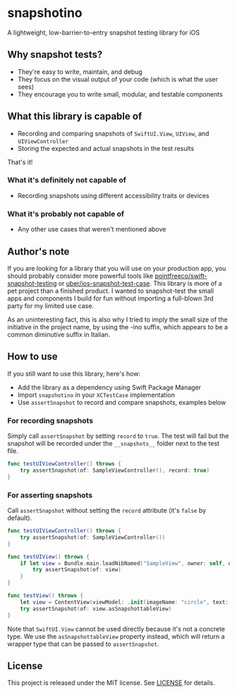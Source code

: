 # snapshotino

A lightweight, low-barrier-to-entry snapshot testing library for iOS

## Why snapshot tests?
- They're easy to write, maintain, and debug
- They focus on the visual output of your code (which is what the user sees)
- They encourage you to write small, modular, and testable components

## What this library is capable of
- Recording and comparing snapshots of `SwiftUI.View`, `UIView`, and `UIViewController`
- Storing the expected and actual snapshots in the test results

That's it!

### What it's definitely not capable of
- Recording snapshots using different accessibility traits or devices

### What it's probably not capable of
- Any other use cases that weren't mentioned above

## Author's note
If you are looking for a library that you will use on your production app, you should probably consider more powerful tools like [pointfreeco/swift-snapshot-testing](https://github.com/pointfreeco/swift-snapshot-testing) or [uber/ios-snapshot-test-case](https://github.com/uber/ios-snapshot-test-case). This library is more of a pet project than a finished product. I wanted to snapshot-test the small apps and components I build for fun without importing a full-blown 3rd party for my limited use case.

As an uninteresting fact, this is also why I tried to imply the small size of the initiative in the project name, by using the -ino suffix, which appears to be a common diminutive suffix in Italian.

## How to use
If you still want to use this library, here's how:
- Add the library as a dependency using Swift Package Manager
- Import `snapshotino` in your `XCTestCase` implementation
- Use `assertSnapshot` to record and compare snapshots, examples below

### For recording snapshots
Simply call `assertSnapshot` by setting `record` to `true`. The test will fail but the snapshot will be recorded under the `__snapshots__` folder next to the test file.

```swift
func testUIViewController() throws {
    try assertSnapshot(of: SampleViewController(), record: true)
}
```

### For asserting snapshots
Call `assertSnapshot` without setting the `record` attribute (it's `false` by default).

```swift
func testUIViewController() throws {
    try assertSnapshot(of: SampleViewController())
}

func testUIView() throws {
    if let view = Bundle.main.loadNibNamed("SampleView", owner: self, options: nil)?.first as? SampleView {
        try assertSnapshot(of: view)
    }
}

func testView() throws {
    let view = ContentView(viewModel: .init(imageName: "circle", text: "test"))
    try assertSnapshot(of: view.asSnapshottableView)
}
```

Note that `SwiftUI.View` cannot be used directly because it's not a concrete type. We use the `asSnapshottableView` property instead, which will return a wrapper type that can be passed to `assertSnapshot`.

## License
This project is released under the MIT license. See [LICENSE](LICENSE) for details.
